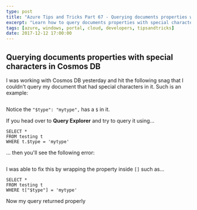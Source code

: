 ```yaml
---
type: post
title: "Azure Tips and Tricks Part 67 - Querying documents properties with special characters in Cosmos DB"
excerpt: "Learn how to query documents properties with special characters in Cosmos DB"
tags: [azure, windows, portal, cloud, developers, tipsandtricks]
date: 2017-12-12 17:00:00
---
```



## Querying documents properties with special characters in Cosmos DB

I was working with Cosmos DB yesterday and hit the following snag that I couldn't query my document that had special characters in it. Such is an example: 

<img :src="$withBase('/files/querycosmos1.png')">

Notice the `"$type": "mytype",` has a `$` in it. 

If you head over to **Query Explorer** and try to query it using...

```text
SELECT * 
FROM testing t
WHERE t.$type = 'mytype'
```

... then you'll see the following error: 

<img :src="$withBase('/files/querycosmos2.png')">

I was able to fix this by wrapping the property inside `[]` such as...

```text
SELECT * 
FROM testing t
WHERE t["$type"] = 'mytype'
```

Now my query returned properly

<img :src="$withBase('/files/querycosmos3.png')">

